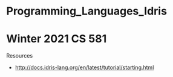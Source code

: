# Programming_Languages_Idris
# Winter 2021 CS 581

Resources
- http://docs.idris-lang.org/en/latest/tutorial/starting.html
